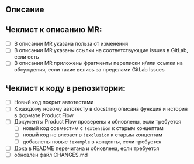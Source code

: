## Описание

<!--- Какую пользу приносит данный MR, кому и зачем он нужен -->
<!--- Какие изменения были внесены -->
<!--- Полезные ссылки и прочий контект задачи -->

## Чеклист к описанию MR:

<!--- Пройди по всем пунктам и поставь `x`, чтобы выбрать ячейку. MRы без проставленных галочек не принимаются. -->

- [ ] В описании MR указана польза от изменений
- [ ] В описании MR указаны ссылки на соответствующие issues в GitLab, если есть
- [ ] В описании MR приложены фрагменты переписки и/или ссылки на обсуждения, если такие велись за пределами GitLab Issues

## Чеклист к коду в репозитории:

<!--- Пройди по всем пунктам и поставь `x`, чтобы выбрать ячейку. MRы без проставленных галочек не принимаются. -->

- [ ] Новый код покрыт автотестами
- [ ] К каждому новому автотесту в docstring описана функция и история в формате Product Flow
- [ ] Документы Product Flow проверены и обновлены, если требуется
  - [ ] новый код совместим с `!extension` к старым концептам
  - [ ] новый код не влезает в `!exclusion` к старым концептам
  - [ ] добавлены новые `!example` в концепты, если требуется
- [ ] Дока в README перечитана и обновлена, если требуется
- [ ] обновлён файл CHANGES.md
